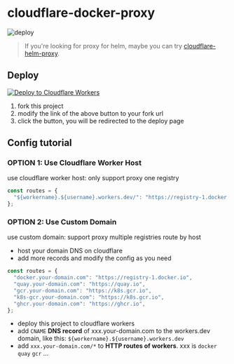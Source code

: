 # cloudflare-docker-proxy

![deploy](https://github.com/east4ming/cloudflare-docker-proxy/actions/workflows/deploy.yaml/badge.svg)

> If you're looking for proxy for helm, maybe you can try [cloudflare-helm-proxy](github.com/ciiiii/cloudflare-helm-proxy).

## Deploy
[![Deploy to Cloudflare Workers](https://deploy.workers.cloudflare.com/button)](https://deploy.workers.cloudflare.com/?url=https://github.com/nuowei2543/cloudflare-docker-proxy)

1. fork this project
2. modify the link of the above button to your fork url
3. click the button, you will be redirected to the deploy page

## Config tutorial

### OPTION 1: Use Cloudflare Worker Host

use cloudflare worker host: only support proxy one registry
```javascript
const routes = {
  "${workername}.${username}.workers.dev/": "https://registry-1.docker.io",
};
```

### OPTION 2: Use Custom Domain

use custom domain: support proxy multiple registries route by host

- host your domain DNS on cloudflare
- add more records and modify the config as you need
```javascript
const routes = {
  "docker.your-domain.com": "https://registry-1.docker.io",
  "quay.your-domain.com": "https://quay.io",
  "gcr.your-domain.com": "https://k8s.gcr.io",
  "k8s-gcr.your-domain.com": "https://k8s.gcr.io",
  "ghcr.your-domain.com": "https://ghcr.io",
};
```
- deploy this project to cloudflare workers
- add `CNAME` **DNS record** of xxx.your-domain.com to the workers.dev domain, like this: `${workername}.${username}.workers.dev`
- add `xxx.your-domain.com/*` to **HTTP routes of workers**. xxx is `docker` `quay` `gcr` ...


